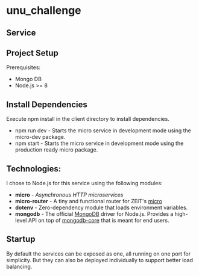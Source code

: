
# unu_challenge

## Service

## **Project Setup**
Prerequisites:
	

 - Mongo DB
 - Node.js >= 8

## **Install Dependencies**
Execute npm install in the client directory to install dependencies.

 - npm run dev - Starts the micro service in development mode using the micro-dev package.
 - npm start  - Starts the micro service in development mode using the production ready micro package.

## Technologies:
I chose to Node.js for this service using the following modules:
- **micro** - _Asynchronous HTTP microservices_
- **micro-router** - A tiny and functional router for ZEIT's [micro](https://github.com/zeit/micro)
- **dotenv** - 				Zero-dependency module that loads environment variables.
 - **mongodb** - The official [MongoDB](https://www.mongodb.com/) driver for Node.js. Provides a high-level API on top of [mongodb-core](https://www.npmjs.com/package/mongodb-core) that is meant for end users.

## Startup
By default the services can be exposed as one, all running on one port for simplicity. But they can also be deployed individually to support better load balancing.
